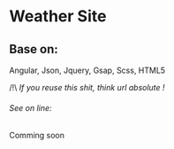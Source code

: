 # Weather Site
## Base on:
Angular, Json, Jquery, Gsap, Scss, HTML5

/!\  *If you reuse this shit, think url absolute !*

###### See on line: ######
Comming soon